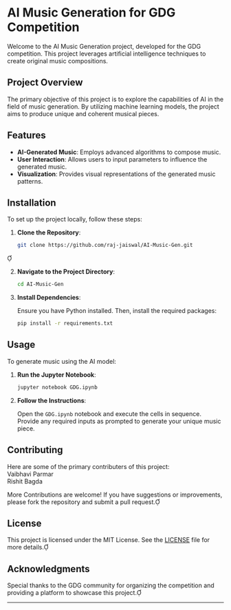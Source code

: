 # AI Music Generation for GDG Competition

Welcome to the AI Music Generation project, developed for the GDG competition. This project leverages artificial intelligence techniques to create original music compositions.

## Project Overview

The primary objective of this project is to explore the capabilities of AI in the field of music generation. By utilizing machine learning models, the project aims to produce unique and coherent musical pieces.

## Features

- **AI-Generated Music**: Employs advanced algorithms to compose music.
- **User Interaction**: Allows users to input parameters to influence the generated music.
- **Visualization**: Provides visual representations of the generated music patterns.

## Installation

To set up the project locally, follow these steps:

1. **Clone the Repository**:

   ```bash
   git clone https://github.com/raj-jaiswal/AI-Music-Gen.git
   ```


2. **Navigate to the Project Directory**:

   ```bash
   cd AI-Music-Gen
   ```

3. **Install Dependencies**:

   Ensure you have Python installed. Then, install the required packages:

   ```bash
   pip install -r requirements.txt
   ```

## Usage

To generate music using the AI model:

1. **Run the Jupyter Notebook**:

   ```bash
   jupyter notebook GDG.ipynb
   ```

2. **Follow the Instructions**:

   Open the `GDG.ipynb` notebook and execute the cells in sequence. Provide any required inputs as prompted to generate your unique music piece.

## Contributing
Here are some of the primary contributers of this project:<br>
Vaibhavi Parmar<br>
Rishit Bagda

More Contributions are welcome! If you have suggestions or improvements, please fork the repository and submit a pull request.

## License

This project is licensed under the MIT License. See the [LICENSE](LICENSE) file for more details.

## Acknowledgments

Special thanks to the GDG community for organizing the competition and providing a platform to showcase this project.

---
